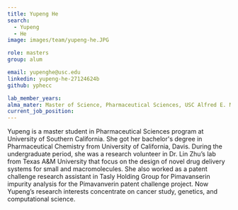 ```yaml
---
title: Yupeng He
search:
  - Yupeng
  - He
image: images/team/yupeng-he.JPG

role: masters
group: alum

email: yupenghe@usc.edu
linkedin: yupeng-he-27124624b
github: yphecc

lab_member_years:
alma_mater: Master of Science, Pharmaceutical Sciences, USC Alfred E. Mann School of Pharmacy and Pharmaceutical Sciences
current_job_position:
---
```


Yupeng is a master student in Pharmaceutical Sciences program at University of Southern California. She got her bachelor's degree in Pharmaceutical Chemistry from University of California, Davis. During the undergraduate period, she was a research volunteer in Dr. Lin Zhu’s lab from Texas A&M University that focus on the design of novel drug delivery systems for small and macromolecules. She also worked as a patent challenge research assistant in Tasly Holding Group for Pimavanserin impurity analysis for the Pimavanverin patent challenge project. Now Yupeng’s research interests concentrate on cancer study, genetics, and computational science. 
